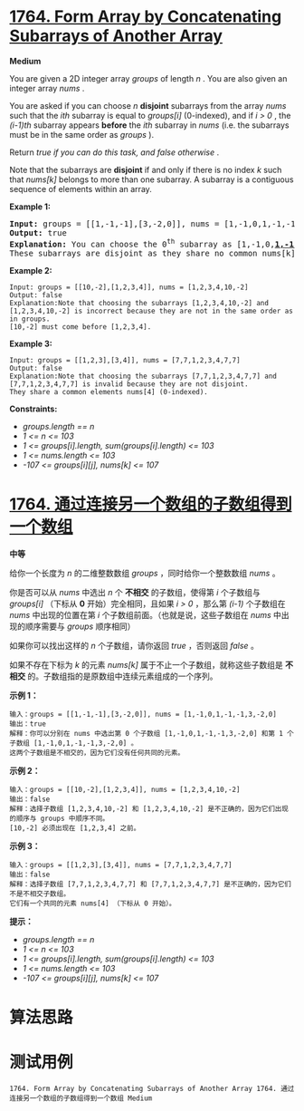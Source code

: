 # [1764. Form Array by Concatenating Subarrays of Another Array][enTitle]

**Medium**

You are given a 2D integer array  *groups*  of length  *n* . You are also given an integer array  *nums* .

You are asked if you can choose  *n*  **disjoint** subarrays from the array  *nums*  such that the  *ith*  subarray is equal to  *groups[i]*  (0-indexed), and if  *i > 0* , the  *(i-1)th*  subarray appears **before**  the  *ith*  subarray in  *nums*  (i.e. the subarrays must be in the same order as  *groups* ).

Return  *true*   *if you can do this task, and*   *false*   *otherwise* .

Note that the subarrays are **disjoint**  if and only if there is no index  *k*  such that  *nums[k]*  belongs to more than one subarray. A subarray is a contiguous sequence of elements within an array.



**Example 1:** 


<pre><strong>Input:</strong> groups = [[1,-1,-1],[3,-2,0]], nums = [1,-1,0,1,-1,-1,3,-2,0]
<strong>Output:</strong> true
<strong>Explanation:</strong> You can choose the 0<sup>th</sup> subarray as [1,-1,0,<u><strong>1,-1,-1</strong></u>,3,-2,0] and the 1<sup>st</sup> one as [1,-1,0,1,-1,-1,<u><strong>3,-2,0</strong></u>].
These subarrays are disjoint as they share no common nums[k] element.
</pre>

**Example 2:** 

```
Input: groups = [[10,-2],[1,2,3,4]], nums = [1,2,3,4,10,-2]
Output: false
Explanation:Note that choosing the subarrays [1,2,3,4,10,-2] and [1,2,3,4,10,-2] is incorrect because they are not in the same order as in groups.
[10,-2] must come before [1,2,3,4].

```

**Example 3:** 

```
Input: groups = [[1,2,3],[3,4]], nums = [7,7,1,2,3,4,7,7]
Output: false
Explanation:Note that choosing the subarrays [7,7,1,2,3,4,7,7] and [7,7,1,2,3,4,7,7] is invalid because they are not disjoint.
They share a common elements nums[4] (0-indexed).

```



**Constraints:** 

-  *groups.length == n*  
-  *1 <= n <= 103*  
-  *1 <= groups[i].length, sum(groups[i].length) <= 103*  
-  *1 <= nums.length <= 103*  
-  *-107 <= groups[i][j], nums[k] <= 107* 


# [1764. 通过连接另一个数组的子数组得到一个数组][cnTitle]

**中等**

给你一个长度为  *n*  的二维整数数组  *groups*  ，同时给你一个整数数组  *nums*  。

你是否可以从  *nums*  中选出  *n*  个 **不相交**  的子数组，使得第  *i*  个子数组与  *groups[i]*  （下标从 **0**  开始）完全相同，且如果  *i > 0*  ，那么第  *(i-1)*  个子数组在  *nums*  中出现的位置在第  *i*  个子数组前面。（也就是说，这些子数组在  *nums*  中出现的顺序需要与  *groups*  顺序相同）

如果你可以找出这样的  *n*  个子数组，请你返回  *true*  ，否则返回  *false*  。

如果不存在下标为  *k*  的元素  *nums[k]*  属于不止一个子数组，就称这些子数组是 **不相交**  的。子数组指的是原数组中连续元素组成的一个序列。



**示例 1：** 

```
输入：groups = [[1,-1,-1],[3,-2,0]], nums = [1,-1,0,1,-1,-1,3,-2,0]
输出：true
解释：你可以分别在 nums 中选出第 0 个子数组 [1,-1,0,1,-1,-1,3,-2,0] 和第 1 个子数组 [1,-1,0,1,-1,-1,3,-2,0] 。
这两个子数组是不相交的，因为它们没有任何共同的元素。

```

**示例 2：** 

```
输入：groups = [[10,-2],[1,2,3,4]], nums = [1,2,3,4,10,-2]
输出：false
解释：选择子数组 [1,2,3,4,10,-2] 和 [1,2,3,4,10,-2] 是不正确的，因为它们出现的顺序与 groups 中顺序不同。
[10,-2] 必须出现在 [1,2,3,4] 之前。

```

**示例 3：** 

```
输入：groups = [[1,2,3],[3,4]], nums = [7,7,1,2,3,4,7,7]
输出：false
解释：选择子数组 [7,7,1,2,3,4,7,7] 和 [7,7,1,2,3,4,7,7] 是不正确的，因为它们不是不相交子数组。
它们有一个共同的元素 nums[4] （下标从 0 开始）。

```



**提示：** 

-  *groups.length == n*  
-  *1 <= n <= 103*  
-  *1 <= groups[i].length, sum(groups[i].length) <= 103*  
-  *1 <= nums.length <= 103*  
-  *-107 <= groups[i][j], nums[k] <= 107* 




# 算法思路

# 测试用例
```
1764. Form Array by Concatenating Subarrays of Another Array 1764. 通过连接另一个数组的子数组得到一个数组 Medium
```

[enTitle]: https://leetcode.com/problems/form-array-by-concatenating-subarrays-of-another-array/
[cnTitle]: https://leetcode-cn.com/problems/form-array-by-concatenating-subarrays-of-another-array/
